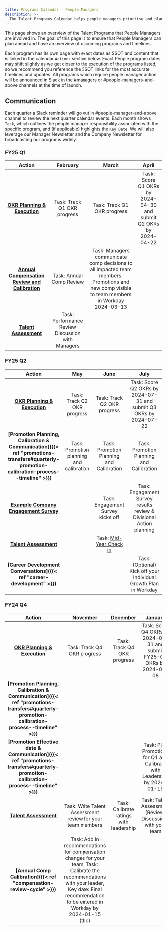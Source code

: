 ```yaml
---
title: Programs Calendar - People Managers
description: >-
  The Talent Programs Calendar helps people managers priortise and plan ahead. It is the one overview that shows all Talent Programs that require people manager input and execution.
---
```


This page shows an overview of the Talent Programs that People Managers are involved in. The goal of this page is to ensure that People Managers can plan ahead and have an overview of upcoming programs and timelines.

Each program has its own page with exact dates as SSOT and content that is linked in the calendar `Actions` section below. Exact People program dates may shift slightly as we get closer to the execution of the programs listed, so we recommend you reference the SSOT links for the most accurate timelines and updates. All programs which require people manager action will be announced in Slack in the #managers or #people-managers-and-above channels at the time of launch.

## Communication

Each quarter a Slack reminder will go out in #people-manager-and-above channel to review the next quarter calendar events. Each month shows `Task`, which outlines the people manager responsibility associated with the specific program, and (if applicable) highlights the `Key Date`. We will also leverage our Manager Newsletter and the Company Newsletter for broadcasting our programs widely.

### FY25 Q1

| **Action**                             | **February**                                | **March**                         | **April**           |
|:--------------------------------------:|:--------------------------------------:|:--------------------------------------:|:--------------------------------------:|
| **[OKR Planning & Execution](/handbook/company/okrs)**                              | Task: Track Q1 OKR progress | Task: Track Q1 OKR progress                                | Task: Score Q1 OKRs by 2024-04-30 and submit Q2 OKRs by 2024-04-22   |
| **[Annual Compensation Review and Calibration](/handbook/total-rewards/compensation/compensation-review-cycle/)**          | Task: Annual Comp Review  | Task: Managers communicate comp decisions to all impacted team members. Promotions and new comp visible to team members in Workday 2024-03-13                                 | |
| **[Talent Assessment](/handbook/people-group/talent-assessment)** | Task: Performance Review Discussion with Managers                            |                  |  |

### FY25 Q2

| **Action**                                    | **May**                   | **June** | **July**        |
|:---------------------------------------------:|:----------------------------:|:-------------:|:------------------:|
| **[OKR Planning & Execution](/handbook/company/okrs)** | Task: Track Q2 OKR progress | Task: Track Q2 OKR progress                                | Task: Score Q2 OKRs by 2024-07-31 and submit Q3 OKRs by 2024-07-22   |
| **[Promotion Planning, Calibration & Communication]({{< ref "promotions-transfers#quarterly-promotion-calibration-process--timeline" >}})**          | Task: Promotion planning and calibration  |   Task: Promotion Planning and Calibration                              |  Task: Promotion Planning and Calibration                        |
| **[Example Company Engagement Survey](/handbook/people-group/engagement)**                  |  | Task: Engagement Survey kicks off               | Task: Engagement Survey results review & Divisional Action planning   |
| **[Talent Assessment](/handbook/people-group/talent-assessment)** |   |   Task: [Mid-Year Check In](/handbook/people-group/talent-assessment/#timeline-1)                       |                     |
| **[Career Development Conversations]({{< ref "career-development" >}})**          |                         |      | Task: (Optional) Kick off your Individual Growth Plan in Workday                     |

### FY24 Q4

| **Action**                                    | **November**                | **December**        | **January**                            |
|:---------------------------------------------:|:---------------------------:|:-------------------:|:-------------------:|
| **[OKR Planning & Execution](/handbook/company/okrs)** | Task: Track Q4 OKR progress | Task: Track Q4 OKR progress                                | Task: Score Q4 OKRs by 2024-01-31 and submit FY25-Q1 OKRs by 2024-01-08   |
| **[Promotion Planning, Calibration & Communication]({{< ref "promotions-transfers#quarterly-promotion-calibration-process--timeline" >}})**          |                  |  |  |
| **[Promotion Effective date & Communication]({{< ref "promotions-transfers#quarterly-promotion-calibration-process--timeline" >}})**  |                             |                     | Task: Plan Promotions for Q1 and Calibrate with Leadership by 2024-01-15 |
| **[Talent Assessment](/handbook/people-group/talent-assessment)**                         | Task: Write Talent Assessment review for your team members | Task: Calibrate ratings with leadership | Task: Talent Assessment (Review) Discussions with your team |
| **[Annual Comp Calibration]({{< ref "compensation-review-cycle" >}})**                   |Task: Add in recommendations for compensation changes for your team, Task: Calibrate the recommendations with your leader, Key date: Final recommendation to be entered in Workday by 2024-01-15 (tbc)                    |  |  |
